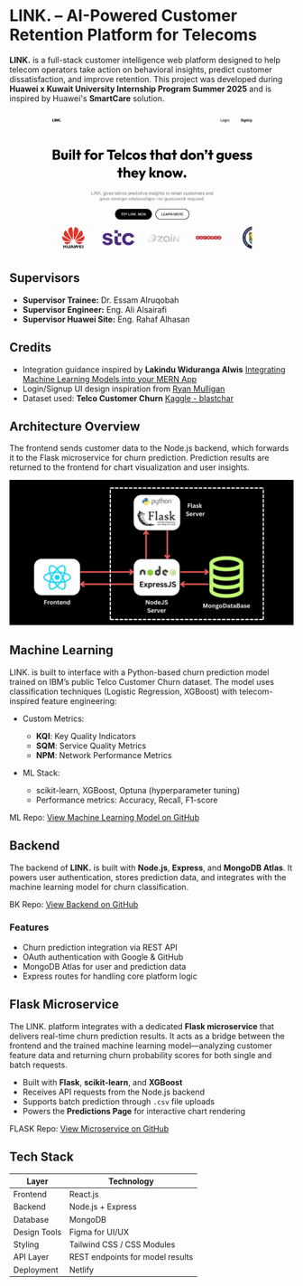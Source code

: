 # LINK. – AI-Powered Customer Retention Platform for Telecoms

**LINK.** is a full-stack customer intelligence web platform designed to help telecom operators take action on behavioral insights, predict customer dissatisfaction, and improve retention. This project was developed during **Huawei x Kuwait University Internship Program Summer 2025** and is inspired by Huawei's **SmartCare** solution.

<div align="center">
  <img src="src/assets/ReadmePG/demo1.gif" alt="LINK Demo" />
</div>


## Supervisors

- **Supervisor Trainee:** Dr. Essam Alruqobah  
- **Supervisor Engineer:** Eng. Ali Alsairafi  
- **Supervisor Huawei Site:** Eng. Rahaf Alhasan

## Credits

- Integration guidance inspired by **Lakindu Widuranga Alwis** [Integrating Machine Learning Models into your MERN App](https://masterlwa.medium.com/integrating-machine-learning-models-into-your-mern-app-0e5476b511c1 )
- Login/Signup UI design inspiration from [Ryan Mulligan](https://ryanmulligan.dev)
- Dataset used: **Telco Customer Churn** [Kaggle - blastchar](https://www.kaggle.com/datasets/blastchar/telco-customer-churn)

## Architecture Overview

The frontend sends customer data to the Node.js backend, which forwards it to the Flask microservice for churn prediction. Prediction results are returned to the frontend for chart visualization and user insights.

<div align="center">
  <img src="src/assets/ReadmePG/Architecture.png" alt="LINK Architecture" />
</div>

## Machine Learning

LINK. is built to interface with a Python-based churn prediction model trained on IBM’s public Telco Customer Churn dataset. The model uses classification techniques (Logistic Regression, XGBoost) with telecom-inspired feature engineering:

- Custom Metrics:  
  - **KQI**: Key Quality Indicators  
  - **SQM**: Service Quality Metrics  
  - **NPM**: Network Performance Metrics

- ML Stack:  
  - scikit-learn, XGBoost, Optuna (hyperparameter tuning)  
  - Performance metrics: Accuracy, Recall, F1-score

ML Repo: [View Machine Learning Model on GitHub](https://github.com/halacoded/Churn-Prediction-Model-Based-on-Huawei-SmartCare) 

## Backend

The backend of **LINK.** is built with **Node.js**, **Express**, and **MongoDB Atlas**. It powers user authentication, stores prediction data, and integrates with the machine learning model for churn classification.

 BK Repo: [View Backend on GitHub](https://github.com/halacoded/LINK-Backend)

### Features

- Churn prediction integration via REST API  
- OAuth authentication with Google & GitHub  
- MongoDB Atlas for user and prediction data  
- Express routes for handling core platform logic

## Flask Microservice

The LINK. platform integrates with a dedicated **Flask microservice** that delivers real-time churn prediction results. It acts as a bridge between the frontend and the trained machine learning model—analyzing customer feature data and returning churn probability scores for both single and batch requests.

- Built with **Flask**, **scikit-learn**, and **XGBoost**
- Receives API requests from the Node.js backend
- Supports batch prediction through `.csv` file uploads
- Powers the **Predictions Page** for interactive chart rendering

FLASK Repo: [View Microservice on GitHub](https://github.com/halacoded/LINK-FLASK-Microserver)

## Tech Stack

| Layer        | Technology                           |
|--------------|----------------------------------------|
| Frontend     | React.js                              |
| Backend      | Node.js + Express                     |
| Database     | MongoDB                               |
| Design Tools | Figma for UI/UX                       |
| Styling      | Tailwind CSS / CSS Modules            |
| API Layer    | REST endpoints for model results      |
| Deployment   | Netlify                               |


